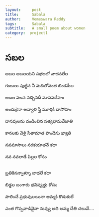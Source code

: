 ```yaml
---
layout:     post
title:      Sabala
author:     Vemeswara Reddy
tags: 		Sabala
subtitle:  	A small poem about women
category:  project1
---
```

# సబల
<div dir="ltr" style="text-align: left;" trbidi="on">
అబల అబలయని సభలలో వాదనలేల <br />
<br />
గుబులు పుట్టిన నీ మదిలోనంత బింకమేల<br />
<br />
అబల వలన వచ్చినదీ మానవదేహం <br />
<br />
అందుకైనా అవ్వాలి స్త్రీ మూర్తికి దాసోహం<br />
<br />
దానవులను దండించిన సత్యభామదేజాతి<br />
<br />
కానలకు వెళ్లి సీతామాత పొందెను ఖ్యాతి<br />
<br />
నవమాసాలు నరకయాతనే కదా<br />
<br />
నవ నవలాడే పిల్లల కోసం<br />
<br />

బ్రతికినన్నాళ్ళూ బాధలే కదా<br />
<br />
బిడ్డల బంగారు భవిష్యత్తు కోసం<br />
<br />
పాలించే ప్రభువులయినా అమ్మకి కొడుకులే<br />
<br />
ఎంత గొప్పవాడివైనా నువ్వు అది అమ్మ చేతి చలువే....<br />
<br />
</div>
